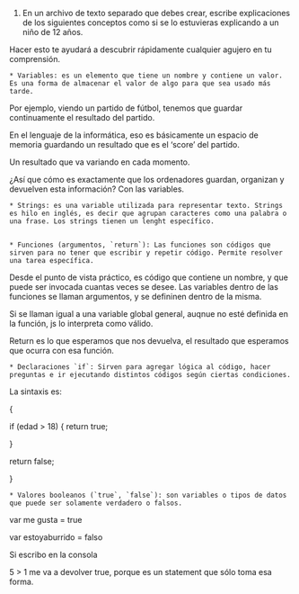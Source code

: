 1. En un archivo de texto separado que debes crear, escribe explicaciones de los siguientes conceptos como si se lo estuvieras explicando a un niño de 12 años. 


Hacer esto te ayudará a descubrir rápidamente cualquier agujero en tu comprensión.

	* Variables: es un elemento que tiene un nombre y contiene un valor. Es una forma de almacenar el valor de algo para que sea usado más tarde. 

Por ejemplo, viendo un partido de fútbol, tenemos que guardar continuamente el resultado del partido. 

En el lenguaje de la informática, eso es básicamente un espacio de memoria guardando un resultado que es el ‘score’ del partido. 

Un resultado que va variando en cada momento. 

¿Así que cómo es exactamente que los ordenadores guardan, organizan y devuelven esta información? Con las variables.





	* Strings: es una variable utilizada para representar texto. Strings es hilo en inglés, es decir que agrupan caracteres como una palabra o una frase. Los strings tienen un lenght específico.


	* Funciones (argumentos, `return`): Las funciones son códigos que sirven para no tener que escribir y repetir código. Permite resolver una tarea específica.

Desde el punto de vista práctico, es código que contiene un nombre, y que puede ser invocada cuantas veces se desee. Las variables dentro de las funciones se llaman argumentos, y se defininen dentro de la misma. 

Si se llaman igual a una variable global general, auqnue no esté definida en la función, js lo interpreta como válido. 


Return es lo que esperamos que nos devuelva, el resultado que esperamos que ocurra con esa función. 




	* Declaraciones `if`: Sirven para agregar lógica al código, hacer preguntas e ir ejecutando distintos códigos según ciertas condiciones.

La sintaxis es: 

{

if (edad > 18) { return true; 

}

return false;

}



	* Valores booleanos (`true`, `false`): son variables o tipos de datos que puede ser solamente verdadero o falsos.

var me gusta = true

var estoyaburrido = falso


Si escribo en la consola 

5 > 1 me va a devolver true, porque es un statement que sólo toma esa forma.



